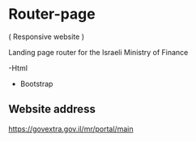 # Router-page

( Responsive website )

Landing page router for the Israeli Ministry of Finance

 -Html
 
 - Bootstrap



## Website address

https://govextra.gov.il/mr/portal/main





